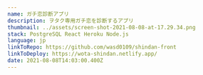 ```yaml
---
name: ガチ恋診断アプリ
description: ヲタク専用ガチ恋を診断するアプリ
thumbnail: ../assets/screen-shot-2021-08-08-at-17.29.34.png
stack: PostgreSQL React Heroku Node.js
language: jp
linkToRepo: https://github.com/wasd0109/shindan-front
linkToDeploy: https://wota-shindan.netlify.app/
date: 2021-08-08T14:03:00.400Z
---
```

